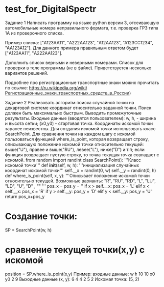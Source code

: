 # test_for_DigitalSpectr
Задание 1
Написать программу на языке python версии 3, отсеивающую автомобильные номера неправильного формата, т.е. проверка ГРЗ типа 1А из проверочного списка. 

Пример списка: ["A123AA11", "А222АА123", "A12AA123", "A123CC1234", "AA123A12"]. Для данного примера правильным ответом будет  ["A123AA11", "А222АА123"]. 

Дополнить список верными и неверными номерами. Список для проверки в теле программы (не в файле).
Приветствуется несколько вариантов решений.

Подробнее про регистрационные транспортные знаки можно прочитать по ссылке: https://ru.wikipedia.org/wiki/Регистрационные_знаки_транспортных_средств_в_России)



Задание 2
Реализовать алгоритм поиска случайной точки на декартовой системе координат относительно заданной точки.
Поиск должен быть максимально быстрым. Выводить промежуточные результаты.
Входные данные (вводятся пользователем): w, h, - ширина и высота сетки; (x0,y0) - стартовая точка.
Координаты искомой точки заранее неизвестны. Для создания искомой точки использовать класс SearchPoint.
Для сравнения точки на каждом шагу с искомой пользоваться функцией where_is_point, которая возвращает строку, описывающую положение искомой точки относительно текущей: выше("U"), правее и выше("RU"), левее("L"), ниже("D") и т.п; если функция возвращает пустую строку, то точка текущая точка совпадает с искомой.
from random import randint
class SearchPoint():
	'''Класс искомой точки'''
	def __init__(self, w, h):
		'''инициализация случайных координат искомой точки'''
		self.__x = randint(0, w)
		self.__y = randint(0, h)
	def where_is_point(self, x, y):
		'''Описывает положение искомой точки относительно текущей.
		Возможные варианты: "R", "RU", "RD", "L", "LU", "LD", "U", "D" , ""
		'''
		pos_x = pos_y = ''
		if x > self.__x:
			pos_x = 'L'
		elif x < self.__x:
			pos_x = 'R'
		if y > self.__y:
			pos_y = 'D'
		elif y < self.__y:
			pos_y = 'U'
		return pos_x+pos_y
# Создание точки:
SP = SearchPoint(w, h)
# сравнение текущей точки(x,y) с искомой
position = SP.where_is_point(x,y)
Пример:
	входные данные:
	w h 10 10
	x0 y0 2 9
	Выходные данные (x, y):
	6 4
	4 2
	5 2
	Искомая точка: (5, 2)
